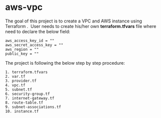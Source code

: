# aws-vpc
The goal of this project is to create a VPC and AWS instance using Terraform . 
User needs to create his/her own **terraform.tfvars** file where need to declare the below field:

    aws_access_key_id = "" 
    aws_secret_access_key = "" 
    aws_region = "" 
    public_key = ""

The project is following the below step by step procedure:

    1. terraform.tfvars
    2. var.tf
    3. provider.tf
    4. vpc.tf
    5. subnet.tf
    6. security-group.tf
    7. internet-gateway.tf
    8. route-table.tf
    9. subnet-associations.tf
    10. instance.tf
   
    
